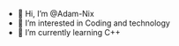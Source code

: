 - 👋 Hi, I’m @Adam-Nix
- 👀 I’m interested in Coding and technology
- 🌱 I’m currently learning C++






